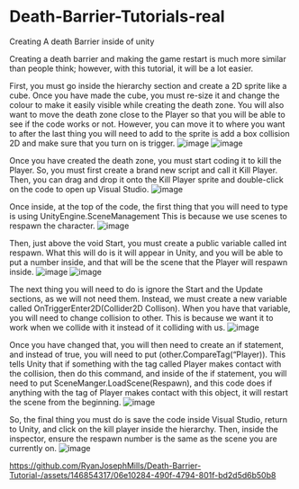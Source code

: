 # Death-Barrier-Tutorials-real
Creating A death Barrier inside of unity

Creating a death barrier and making the game restart is much more similar than people think; however, with this tutorial, it will be a lot easier.

First, you must go inside the hierarchy section and create a 2D sprite like a cube. Once you have made the cube, you must re-size it and change the colour to make it easily visible while creating the death zone. You will also want to move the death zone close to the Player so that you will be able to see if the code works or not. However, you can move it to where you want to after the last thing you will need to add to the sprite is add a box collision 2D and make sure that you turn on is trigger.
![image](https://github.com/RyanJosephMills/Death-Barrier-Tutorial-/assets/146854317/ad356833-892f-494b-bd44-c3fbeeffc1b3)
![image](https://github.com/RyanJosephMills/Death-Barrier-Tutorial-/assets/146854317/838ecb69-2a0d-4fea-803e-8c17996d08a2)

Once you have created the death zone, you must start coding it to kill the Player. So, you must first create a brand new script and call it Kill Player. Then, you can drag and drop it onto the Kill Player sprite and double-click on the code to open up Visual Studio.
![image](https://github.com/RyanJosephMills/Death-Barrier-Tutorial-/assets/146854317/51664df4-81c8-44a5-8586-d1a9d762eb12)


Once inside, at the top of the code, the first thing that you will need to type is using UnityEngine.SceneManagement This is because we use scenes to respawn the character. ![image](https://github.com/RyanJosephMills/Death-Barrier-Tutorial-/assets/146854317/decf8e87-c5e1-473a-aacf-ca897386b301)

Then, just above the void Start, you must create a public variable called int respawn. What this will do is it will appear in Unity, and you will be able to put a number inside, and that will be the scene that the Player will respawn inside.
![image](https://github.com/RyanJosephMills/Death-Barrier-Tutorial-/assets/146854317/0870d908-9bf7-4e33-9713-9301a7c4c75e)
![image](https://github.com/RyanJosephMills/Death-Barrier-Tutorial-/assets/146854317/12112424-ca24-4fea-af3e-3756e64bf690)

The next thing you will need to do is ignore the Start and the Update sections, as we will not need them. Instead, we must create a new variable called OnTriggerEnter2D(Collider2D Collison). When you have that variable, you will need to change collision to other. This is because we want it to work when we collide with it instead of it colliding with us.
![image](https://github.com/RyanJosephMills/Death-Barrier-Tutorial-/assets/146854317/17b8c2f9-d66d-4577-9847-724c00a51d6f)


Once you have changed that, you will then need to create an if statement, and instead of true, you will need to put (other.CompareTag(“Player)). This tells Unity that if something with the tag called Player makes contact with the collision, then do this command, and inside of the if statement, you will need to put SceneManger.LoadScene(Respawn), and this code does if anything with the tag of Player makes contact with this object, it will restart the scene from the beginning.
![image](https://github.com/RyanJosephMills/Death-Barrier-Tutorial-/assets/146854317/bbb7834e-ee89-492e-90be-800975075c04)


So, the final thing you must do is save the code inside Visual Studio, return to Unity, and click on the kill player inside the hierarchy. Then, inside the inspector, ensure the respawn number is the same as the scene you are currently on.
![image](https://github.com/RyanJosephMills/Death-Barrier-Tutorial-/assets/146854317/f6f66cbe-4e8a-473c-b2a3-9d26946f3c0b)

https://github.com/RyanJosephMills/Death-Barrier-Tutorial-/assets/146854317/06e10284-490f-4794-801f-bd2d5d6b50b8
